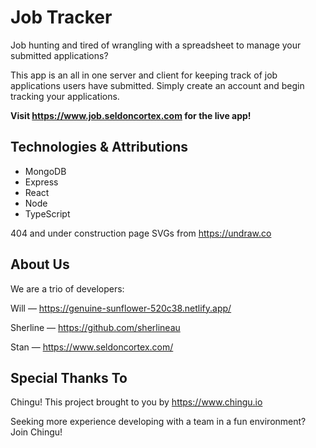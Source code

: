 # Job Tracker

Job hunting and tired of wrangling with a spreadsheet to manage your submitted applications?

This app is an all in one server and client for keeping track of job applications users have submitted. Simply create an account and begin tracking your applications.

**Visit https://www.job.seldoncortex.com for the live app!**

## Technologies & Attributions

- MongoDB 
- Express 
- React
- Node
- TypeScript

404 and under construction page SVGs from https://undraw.co

## About Us

We are a trio of developers:

Will — https://genuine-sunflower-520c38.netlify.app/

Sherline — https://github.com/sherlineau

Stan — https://www.seldoncortex.com/

## Special Thanks To

Chingu! This project brought to you by https://www.chingu.io

Seeking more experience developing with a team in a fun environment? Join Chingu!